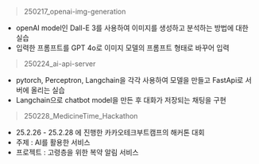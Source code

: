 > 250217_openai-img-generation
- openAI model인 Dall-E 3를 사용하여 이미지를 생성하고 분석하는 방법에 대한 실습
- 입력한 프롬프트를 GPT 4o로 이미지 모델의 프롬프트 형태로 바꾸어 입력
> 250224_ai-api-server
- pytorch, Perceptron, Langchain을 각각 사용하여 모델을 만들고 FastApi로 서버에 올리는 실습
- Langchain으로 chatbot model을 만든 후 대화가 저장되는 채팅을 구현
> 250228_MedicineTime_Hackathon
- 25.2.26 - 25.2.28 에 진행한 카카오테크부트캠프의 해커톤 대회
- 주제 : AI를 활용한 서비스
- 프로젝트 : 고령층을 위한 복약 알림 서비스